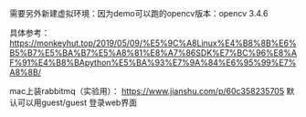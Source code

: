 需要另外新建虚拟环境：因为demo可以跑的opencv版本：opencv 3.4.6

具体参考：https://monkeyhut.top/2019/05/09/%E5%9C%A8Linux%E4%B8%8B%E6%B5%B7%E5%BA%B7%E5%A8%81%E8%A7%86SDK%E7%BC%96%E8%AF%91%E4%B8%BApython%E5%BA%93%E7%9A%84%E6%95%99%E7%A8%8B/

mac上装rabbitmq（实验用）：
https://www.jianshu.com/p/60c358235705
默认可以用guest/guest 登录web界面